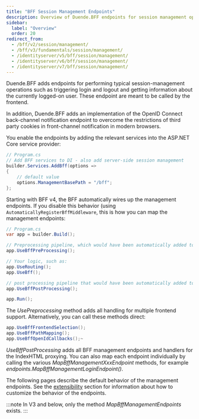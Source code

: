 ```yaml
---
title: "BFF Session Management Endpoints"
description: Overview of Duende.BFF endpoints for session management operations including login, logout, and user information retrieval
sidebar:
  label: "Overview"
  order: 20
redirect_from:
  - /bff/v2/session/management/
  - /bff/v3/fundamentals/session/management/
  - /identityserver/v5/bff/session/management/
  - /identityserver/v6/bff/session/management/
  - /identityserver/v7/bff/session/management/
---
```


Duende.BFF adds endpoints for performing typical session-management operations such as triggering login and logout and getting information about the currently logged-on user. These endpoint are meant to be called by the frontend.

In addition, Duende.BFF adds an implementation of the OpenID Connect back-channel notification endpoint to overcome the restrictions of third party cookies in front-channel notification in modern browsers.

You enable the endpoints by adding the relevant services into the ASP.NET Core service provider:

```csharp
// Program.cs
// Add BFF services to DI - also add server-side session management
builder.Services.AddBff(options => 
{
    // default value
    options.ManagementBasePath = "/bff";
};
```

Starting with BFF v4, the BFF automatically wires up the management endpoints. If you disable this behavior (using `AutomaticallyRegisterBffMiddleware`, this is how you can map the management endpoints:

```csharp
// Program.cs
var app = builder.Build();

// Preprocessing pipeline, which would have been automatically added to start of the request the pipeline. 
app.UseBffPreProcessing();

// Your logic, such as:
app.UseRouting(); 
app.UseBff();

// post processing pipeline that would have been automatically added to the end of the request pipeline. 
app.UseBffPostProcessing();

app.Run();
```

The *UsePreprocessing* method adds all handling for multiple frontend support. Alternatively, you can call these methods direct:
``` csharp
app.UseBffFrontendSelection();
app.UseBffPathMapping();
app.UseBffOpenIdCallbacks();~
```


*UseBffPostProcessing* adds all BFF management endpoints and handlers for the IndexHTML proxying. You can also map each endpoint individually by calling the various *MapBffManagementXxxEndpoint* methods, for example *endpoints.MapBffManagementLoginEndpoint()*.

The following pages describe the default behavior of the management endpoints. See the [extensibility](/bff/extensibility) section for information about how to customize the behavior of the endpoints.

:::note
In V3 and below, only the method *MapBffManagementEndpoints* exists. 
:::